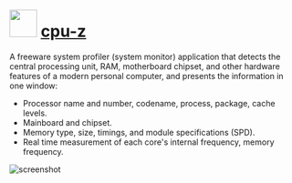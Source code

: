 # <img src="https://cdn.jsdelivr.net/gh/majkinetor/chocolatey/cpu-z.install/icon.png" width="48" height="48"/> [cpu-z](https://chocolatey.org/packages/cpu-z)

 A freeware system profiler (system monitor) application that detects the central processing unit, RAM, motherboard chipset, and other hardware features of a modern personal computer, and presents the information in one window:

- Processor name and number, codename, process, package, cache levels.
- Mainboard and chipset.
- Memory type, size, timings, and module specifications (SPD).
- Real time measurement of each core's internal frequency, memory frequency.

![screenshot](https://cdn.rawgit.com/majkinetor/chocolatey/master/cpu-z.install/screenshot.png)
